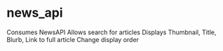# news_api
Consumes NewsAPI
Allows search for articles
  Displays Thumbnail, Title, Blurb, Link to full article
Change display order